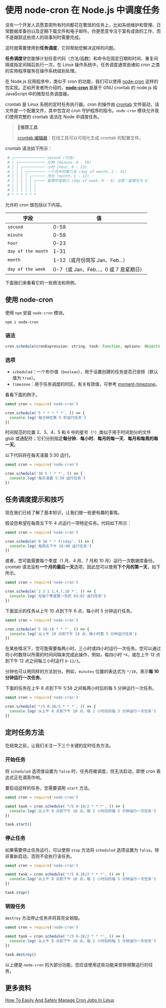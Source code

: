 # 使用 node-cron 在 Node.js 中调度任务

没有一个开发人员愿意把所有时间都花在繁琐的任务上，比如系统维护和管理、日常数据库备份以及定期下载文件和电子邮件。你更愿意专注于富有成效的工作，而不是跟踪这些烦人的琐事何时需要完成。

这时就需要使用到**任务调度**，它将帮助您解决这样的问题。

**任务调度**使您能够计划任意代码（方法/函数）和命令在固定日期和时间、重复间隔或指定间隔后执行一次。在 Linux 操作系统中，任务调度通常由诸如 cron 之类的实用程序服务在操作系统级别处理。

在 Node.js 应用程序中，类似于 cron 的功能，我们可以使用 [node-cron](https://github.com/kelektiv/node-cron) 这样的包实现。正如开发者所介绍的，**[node-cron](https://www.npmjs.com/package/node-cron)** 是基于 GNU crontab 的 node.js 纯 JavaScript 中的微型任务调度器。

crontab 是 Linux 系统的定时任务执行器。cron 的操作由 [crontab](https://www.gnu.org/software/mcron/manual/html_node/Crontab-file.html) 文件驱动，该文件是一个配置文件，其中包含对 cron 守护程序的指令。`node-cron` 模块允许我们使用完整的 crontab 语法在 Node 中调度任务。

> 🎉**推荐工具**
>
> [crontab 编辑器](https://crontab.guru/)：在线工具可以可视化生成 crontab 的配置文件。

crontab 语法如下所示：

```bash
 # ┌────────────── second (可选)
 # │ ┌──────────── 分钟 (minute，0 - 59)
 # │ │ ┌────────── 小时 (hour，0 - 23)
 # │ │ │ ┌──────── 一个月中的第几天 (day of month，1 - 31)
 # │ │ │ │ ┌────── 月份 (month，1 - 12)
 # │ │ │ │ │ ┌──── 星期中星期几 (day of week，0 - 6) 注意：星期天为 0
 # │ │ │ │ │ │
 # │ │ │ │ │ │
 # * * * * * *
```

允许的 cron 值包括以下内容。

| **字段**           | **值**                                 |
| ------------------ | -------------------------------------- |
| `second`           | 0-59                                   |
| `minute`           | 0-59                                   |
| `hour`             | 0-23                                   |
| `day of the month` | 1-31                                   |
| `month`            | 1-12（或月份简写 Jan、Feb...）         |
| `day of the week`  | 0-7（或 Jan、Feb...，0 或 7 是星期日） |

下面我们来看看它的一些用法和用例。

## 使用 node-cron

使用 `npm` 安装 `node-cron` 模块。

```bash
npm i node-cron
```

### 语法

```js
cron.schedule(cronExpression: string, task: Function, options: Object)
```

### 选项

- `scheduled`：一个布尔值（`boolean`），用于设置创建的任务是否已安排（默认值为 `true`）。
- `timezone`：用于任务调度的时区。有关有效值，可参考 [moment-timezone](https://momentjs.com/timezone)。

看看下面的例子。

```js
const cron = require('node-cron')

cron.schedule('5 * * * * *', () => {
  console.log('每分钟在第 5 秒运行任务')
})
```

时间规范的位置 2、3、4、5 和 6 中的星号（`*`）类似于用于时间划分的文件 glob 或通配符；它们分别指定**每分钟**、**每小时**、**每月的每一天**、**每月和每周的每一天**。

以下代码将在每天凌晨 5:30 运行。

```js
const cron = require('node-cron')

cron.schedule('30 5 * * *', () => {
  console.log('每天凌晨 5:30 运行任务')
})
```

## 任务调度提示和技巧

现在我们已经了解了基本知识，让我们做一些更有趣的事情。

假设您希望在每周五下午 4 点运行一项特定任务。代码如下所示：

```js
const cron = require('node-cron')

cron.schedule('0 16 * * friday', () => {
  console.log('每周五下午 16:00 运行任务')
})
```

或者，您可能需要每个季度（1 月、4 月、7 月和 10 月）运行一次数据库备份。crontab 语法没有**一个月的最后一天**选项，因此您可以使用**下个月的第一天**，如下所示。

```js
const cron = require('node-cron')

cron.schedule('2 3 1 1,4,7,10 *', () => {
  console.log('在每个季度第一天的 03:02 运行任务')
})
```

下面显示的任务从上午 10 点到下午 6 点，每小时 5 分钟运行任务。

```js
const cron = require('node-cron')

cron.schedule('5 10-18 * * *', () => {
  console.log('从上午 10 点到下午 18 点，每小时第 5 分钟运行任务')
})
```

在某些情况下，您可能需要每两小时、三小时或四小时运行一次任务。您可以通过将小时数除以所需的时间间隔来完成此操作，例如，每四小时 `*4`，或在上午 12 点到下午 12 点之间每三小时运行 `0-12/3`。

分钟也可以用同样的方法划分。例如，`minutes` 位置的表达式为 `*/10`，表示**每 10 分钟运行一次任务**。

下面的任务在上午 8 点到下午 5:58 之间每两小时后的每 5 分钟运行一次任务。

```js
const cron = require('node-cron')

cron.schedule('*/5 8-18/2 * * *', () => {
  console.log('从上午 8 点到下午 18 点，每 2 小时后的每 5 分钟运行一次任务')
})
```

## 定时任务方法

在结束之前，让我们关注一下三个关键的定时任务方法。

### 开始任务

将 `scheduled` 选项值设置为 `false` 时，任务将被调度，但无法启动，即使 cron 表达式正在滴答作响。

要启动这样的任务，您需要调用 `start` 方法。

```js
const cron = require('node-cron')

const task = cron.schedule('*/5 8-18/2 * * *', () => {
  console.log('从上午 8 点到下午 18 点，每 2 小时后的每 5 分钟运行一次任务')
})

task.start()
```

### 停止任务

如果需要停止任务运行，可以使用 `stop` 方法将 `scheduled` 选项设置为 `false`。除非重新启动，否则不会执行该任务。

```js
const cron = require('node-cron')

const task = cron.schedule('*/5 8-18/2 * * *', () => {
  console.log('从上午 8 点到下午 18 点，每 2 小时后的每 5 分钟运行一次任务')
})

task.stop()
```

### 销毁任务

`destroy` 方法停止任务并将其完全销毁。

```js
const cron = require('node-cron')

const task = cron.schedule('*/5 8-18/2 * * *', () => {
  console.log('从上午 8 点到下午 18 点，每 2 小时后的每 5 分钟运行一次任务')
})

task.destroy()
```

以上便是 `node-cron` 的大部分功能，您应该使用这些功能来安排频繁运行的任务。

## 更多资料

[How To Easily And Safely Manage Cron Jobs In Linux](https://ostechnix.com/how-to-easily-and-safely-manage-cron-jobs-in-linux/)
